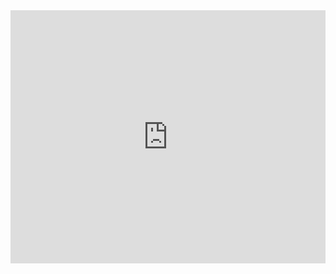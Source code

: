 <iframe src="https://www.acfun.cn/player/ac37551544" scrolling="no" frameborder="no" framespacing="0" allowfullscreen="true" width="100%" height="405">
</iframe>
